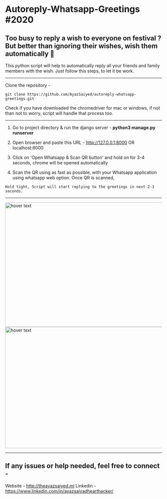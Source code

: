 # Autoreply-Whatsapp-Greetings #2020


Too busy to reply a wish to everyone on festival ? But better than ignoring their wishes, wish them automatically 🤖
-----------
This python script will help to automatically reply all your friends and family members with the wish. Just follow this steps, to let it be work.

------------
Clone the repository -
```
git clone https://github.com/AyazSaiyed/autoreply-whatsapp-greetings.git
```

Check if you have downloaded the chromedriver for mac or windows, if not than not to worry, script will handle that process too.


-----------

1) Go to project directory & run the django server - <b>python3 manage.py runserver</b>

2) Open browser and paste this URL - http://127.0.0.1:8000 OR localhost:8000

3) Click on 'Open Whatsapp & Scan QR button' and hold on for 3-4 seconds, chrome will be opened automatically 

4) Scan the QR using as fast as possible, with your Whatsapp application using whatsapp web option.
Once QR is scanned, 

```
Hold tight, Script will start replying to the greetings in next 2-3 seconds.
```

------------

  <img src="https://res.cloudinary.com/darkworldfacerecognition/image/upload/v1605590615/autoreply1_l1rhcu.png" width="820" height="400" title="hover text">

  <img src="https://res.cloudinary.com/darkworldfacerecognition/image/upload/v1605590620/autoreply2_q6mket.png" width="820" height="390" title="hover text">
 



-------------------------
If any issues or help needed, feel free to connect - 
-------------------------
Website - http://theayazsaiyed.ml
Linkedin - https://www.linkedin.com/in/ayazsaiyadhearthacker/

